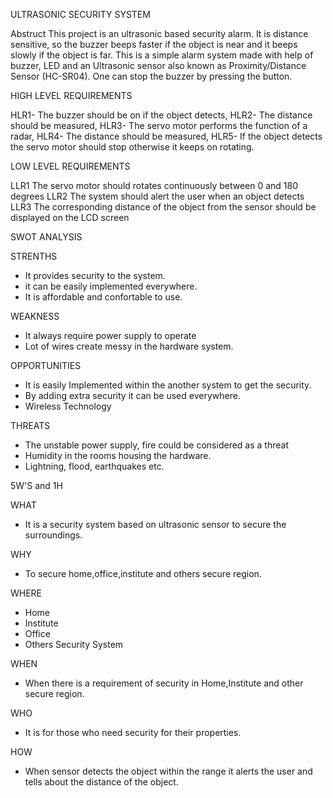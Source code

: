 
ULTRASONIC SECURITY SYSTEM

Abstruct
This project is an ultrasonic based security alarm. It is distance sensitive, so the buzzer beeps faster if the object is near and it beeps slowly if the object is far.
This is a simple alarm system made with help of buzzer, LED and an Ultrasonic sensor also known as Proximity/Distance Sensor (HC-SR04). One can stop the buzzer by pressing the button.

HIGH LEVEL REQUIREMENTS

HLR1-	The buzzer should be on if the object detects, 
HLR2-	The distance should be measured, 
HLR3-	The servo motor performs the function of a radar, 
HLR4- The distance should be measured, 
HLR5- If the object detects the servo motor should stop otherwise it keeps on rotating.


LOW LEVEL REQUIREMENTS

LLR1	The servo motor should rotates continuously between 0 and 180 degrees
LLR2	The system should alert the user when an object detects
LLR3    The corresponding distance of the object from the sensor should be displayed on the LCD     screen

SWOT ANALYSIS

STRENTHS
* It provides security to the system.
* it can be easily implemented everywhere.
* It is affordable and confortable to use.

WEAKNESS
* It always require power supply to operate
* Lot of wires create messy in the hardware system.

OPPORTUNITIES
* It is easily Implemented within the another system to get the security.
* By adding extra security it can be used everywhere.
* Wireless Technology

THREATS
* The unstable power supply, fire could be considered as a threat
* Humidity in the rooms housing the hardware.
* Lightning, flood, earthquakes etc.

5W'S and 1H

WHAT
* It is a security system based on ultrasonic sensor to secure the surroundings.

WHY
* To secure home,office,institute and others secure region.

WHERE
* Home
* Institute
* Office
* Others Security System

WHEN
* When there is a requirement of security in Home,Institute and other secure region.

WHO
* It is for those who need security for their properties.

HOW
* When sensor detects the object within the range it alerts the user and tells about the distance of the object.
